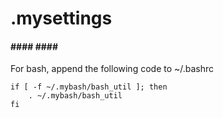 # .mysettings

#### #### #### ####
For bash, append the following code to ~/.bashrc

	if [ -f ~/.mybash/bash_util ]; then 
		. ~/.mybash/bash_util 
	fi
